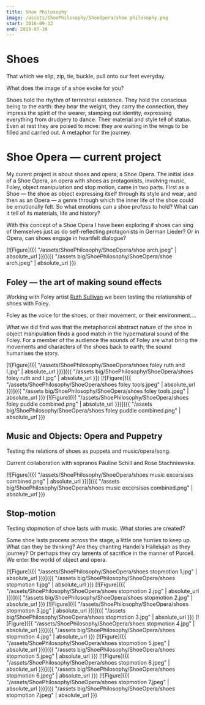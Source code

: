 ```yaml
---
title: Shoe Philosophy
image: /assets/ShoePhilosophy/ShoeOpera/shoe philosophy.png
start: 2016-09-12
end: 2019-07-30
---
```


<!-- this is a potential header item: background: "image" -->

# Shoes

That which we slip, zip, tie, buckle, pull onto our feet everyday.

What does the image of a shoe evoke for you?

Shoes hold the rhythm of terrestrial existence. They hold the conscious being to the earth: they bear the weight, they carry the connection, they impress the spirit of the wearer, stamping out identity, expressing everything from drudgery to dance. Their material and style tell of status. Even at rest they are poised to move: they are waiting in the wings to be filled and carried out. A metaphor for the journey.

# Shoe Opera — current project

My curent project is about shoes and opera, a Shoe Opera.
The initial idea of a Shoe Opera, an opera with shoes as protagonists, involving music, Foley, object manipulation and stop motion, came in two parts. First as a Shoe — the shoe as object expressing itself through its style and wear; and then as an Opera — a genre through which the inner life of the shoe could be emotionally felt. So what emotions can a shoe profess to hold? What can it tell of its materials, life and history?

With this concept of a Shoe Opera I have been exploring if shoes can sing of themselves just as do self-reflecting protagonists in German Lieder? Or in Opera, can shoes engage in heartfelt dialogue?

[![Figure]({{ "/assets/ShoePhilosophy/ShoeOpera/shoe arch.jpeg" | absolute_url }})]({{ "/assets big/ShoePhilosophy/ShoeOpera/shoe arch.jpeg" | absolute_url }})

## Foley — the art of making sound effects

Working with Foley artist [Ruth Sullivan](https://www.ruthsullivan.co.uk) we been testing the relationship of shoes with Foley.

Foley as the voice for the shoes, or their movement, or their environment….

What we did find was that the metaphorical abstract nature of the shoe in object manipulation finds a good match in the hypernatural sound of the Foley. For a member of the audience the sounds of Foley are what bring the movements and characters of the shoes back to earth; the sound humanises the story.

[![Figure]({{ "/assets/ShoePhilosophy/ShoeOpera/shoes foley ruth and I.jpg" | absolute_url }})]({{ "/assets big/ShoePhilosophy/ShoeOpera/shoes foley ruth and I.jpg" | absolute_url }})
[![Figure]({{ "/assets/ShoePhilosophy/ShoeOpera/shoes foley tools.jpeg" | absolute_url }})]({{ "/assets big/ShoePhilosophy/ShoeOpera/shoes foley tools.jpeg" | absolute_url }})
[![Figure]({{ "/assets/ShoePhilosophy/ShoeOpera/shoes foley puddle combined.png" | absolute_url }})]({{ "/assets big/ShoePhilosophy/ShoeOpera/shoes foley puddle combined.png" | absolute_url }})

## Music and Objects: Opera and Puppetry

Testing the relations of shoes as puppets and music/opera/song.

Current collaboration with sopranos Pauline Schill and Rose Stachniewska.

[![Figure]({{ "/assets/ShoePhilosophy/ShoeOpera/shoes music excersises combined.png" | absolute_url }})]({{ "/assets big/ShoePhilosophy/ShoeOpera/shoes music excersises combined.png" | absolute_url }})

## Stop-motion

Testing stopmotion of shoe lasts with music. What stories are created?

Some shoe lasts process across the stage, a little one hurries to keep up. What can they be thinking? Are they chanting Handel’s Hallelujah as they journey? Or perhaps they cry laments of sacrifice in the manner of Purcell. We enter the world of object and opera.

[![Figure]({{ "/assets/ShoePhilosophy/ShoeOpera/shoes stopmotion 1.jpg" | absolute_url }})]({{ "/assets big/ShoePhilosophy/ShoeOpera/shoes stopmotion 1.jpg" | absolute_url }})
[![Figure]({{ "/assets/ShoePhilosophy/ShoeOpera/shoes stopmotion 2.jpg" | absolute_url }})]({{ "/assets big/ShoePhilosophy/ShoeOpera/shoes stopmotion 2.jpg" | absolute_url }})
[![Figure]({{ "/assets/ShoePhilosophy/ShoeOpera/shoes stopmotion 3.jpg" | absolute_url }})]({{ "/assets big/ShoePhilosophy/ShoeOpera/shoes stopmotion 3.jpg" | absolute_url }})
[![Figure]({{ "/assets/ShoePhilosophy/ShoeOpera/shoes stopmotion 4.jpg" | absolute_url }})]({{ "/assets big/ShoePhilosophy/ShoeOpera/shoes stopmotion 4.jpg" | absolute_url }})
[![Figure]({{ "/assets/ShoePhilosophy/ShoeOpera/shoes stopmotion 5.jpeg" | absolute_url }})]({{ "/assets big/ShoePhilosophy/ShoeOpera/shoes stopmotion 5.jpeg" | absolute_url }})
[![Figure]({{ "/assets/ShoePhilosophy/ShoeOpera/shoes stopmotion 6.jpeg" | absolute_url }})]({{ "/assets big/ShoePhilosophy/ShoeOpera/shoes stopmotion 6.jpeg" | absolute_url }})
[![Figure]({{ "/assets/ShoePhilosophy/ShoeOpera/shoes stopmotion 7.jpeg" | absolute_url }})]({{ "/assets big/ShoePhilosophy/ShoeOpera/shoes stopmotion 7.jpeg" | absolute_url }})

